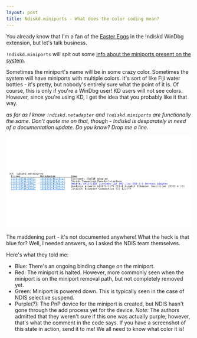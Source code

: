 ```yaml
---
layout: post
title: Ndiskd.miniports - What does the color coding mean?
---
```


You already know that I'm a fan of the [Easter Eggs](http://mrbit.me/WinDBG-Easter-Eggs/) in the !ndiskd WinDbg extension, but let's talk business.

`!ndiskd.miniports` will spit out some [info about the miniports present on the system](https://msdn.microsoft.com/en-us/library/windows/hardware/ff564148(v=vs.85).aspx).

Sometimes the miniport's name will be in some crazy color. Sometimes the system will have miniports with multiple colors. It's sort of like Fiji water bottles - it's pretty, but nobody's entirely sure what the point of it is.
Of course, this is only if you're a WinDbg user! KD users will not see colors. However, since you're using KD, I get the idea that you probably like it that way.

*as far as I know `!ndiskd.netadapter` and `!ndiskd.miniports` are functionally the same. Don't quote me on that, though - !ndiskd is desparately in need of a documentation update. Do you know? Drop me a line.*

![ndiskd.netadapter](../images/ndiskd_blue.png)

The maddening part - it's not documented anywhere! What the heck is that blue for? Well, I needed answers, so I asked the NDIS team themselves.

Here's what they told me: 

- Blue: There's an ongoing binding change on the miniport.
- Red: The miniport is halted. However, more commonly seen when the miniport is on the miniport removal path, but not completely removed yet.
- Green: Miniport is powered down. This is typically seen in the case of NDIS selective suspend.
- Purple(?): The PnP device for the miniport is created, but NDIS hasn't gone through the add process yet for the device. *Note:* The authors admitted that they weren't sure if this one was actually purple; however, that's what the comment in the code says. If you have a screenshot of this state in action, send it to me! We all need to know what color it is!
